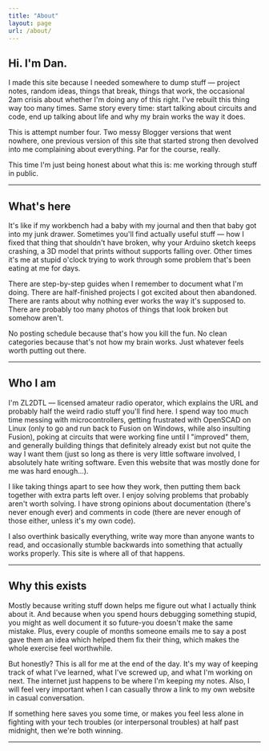 ```yaml
---
title: "About"
layout: page
url: /about/
---
```


## Hi. I'm Dan.

I made this site because I needed somewhere to dump stuff — project notes, random ideas, things that break, things that work, the occasional 2am crisis about whether I'm doing any of this right. I've rebuilt this thing way too many times. Same story every time: start talking about circuits and code, end up talking about life and why my brain works the way it does.

This is attempt number four. Two messy Blogger versions that went nowhere, one previous version of this site that started strong then devolved into me complaining about everything. Par for the course, really.

This time I'm just being honest about what this is: me working through stuff in public.

---

## What's here

It's like if my workbench had a baby with my journal and then that baby got into my junk drawer. Sometimes you'll find actually useful stuff — how I fixed that thing that shouldn't have broken, why your Arduino sketch keeps crashing, a 3D model that prints without supports falling over. Other times it's me at stupid o'clock trying to work through some problem that's been eating at me for days.

There are step-by-step guides when I remember to document what I'm doing. There are half-finished projects I got excited about then abandoned. There are rants about why nothing ever works the way it's supposed to. There are probably too many photos of things that look broken but somehow aren't.

No posting schedule because that's how you kill the fun. No clean categories because that's not how my brain works. Just whatever feels worth putting out there.

---

## Who I am

I'm ZL2DTL — licensed amateur radio operator, which explains the URL and probably half the weird radio stuff you'll find here. I spend way too much time messing with microcontrollers, getting frustrated with OpenSCAD on Linux (only to go and run back to Fusion on Windows, while also insulting Fusion), poking at circuits that were working fine until I "improved" them, and generally building things that definitely already exist but not quite the way I want them (just so long as there is very little software involved, I absolutely hate writing software. Even this website that was mostly done for me was hard enough...).

I like taking things apart to see how they work, then putting them back together with extra parts left over. I enjoy solving problems that probably aren't worth solving. I have strong opinions about documentation (there's never enough ever) and comments in code (there are never enough of those either, unless it's my own code).

I also overthink basically everything, write way more than anyone wants to read, and occasionally stumble backwards into something that actually works properly. This site is where all of that happens.

---

## Why this exists

Mostly because writing stuff down helps me figure out what I actually think about it. And because when you spend hours debugging something stupid, you might as well document it so future-you doesn't make the same mistake. Plus, every couple of months someone emails me to say a post gave them an idea which helped them fix their thing, which makes the whole exercise feel worthwhile.

But honestly? This is all for me at the end of the day. It's my way of keeping track of what I've learned, what I've screwed up, and what I'm working on next. The internet just happens to be where I'm keeping my notes. Also, I will feel very important when I can casually throw a link to my own website in casual conversation. 

If something here saves you some time, or makes you feel less alone in fighting with your tech troubles (or interpersonal troubles) at half past midnight, then we're both winning.

---